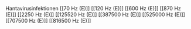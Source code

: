 Hantavirusinfektionen
[[70 Hz (E)]]
[[120 Hz (E)]]
[[600 Hz (E)]]
[[870 Hz (E)]]
[[2250 Hz (E)]]
[[125520 Hz (E)]]
[[387500 Hz (E)]]
[[525000 Hz (E)]]
[[707500 Hz (E)]]
[[816500 Hz (E)]]